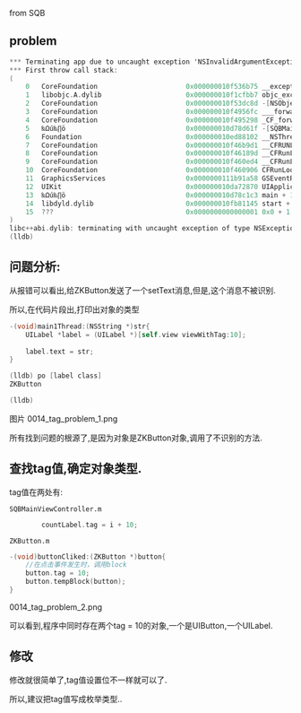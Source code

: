 from SQB

## problem

~~~objectivec
*** Terminating app due to uncaught exception 'NSInvalidArgumentException', reason: '-[ZKButton setText:]: unrecognized selector sent to instance 0x7fb042627a40'
*** First throw call stack:
(
	0   CoreFoundation                      0x000000010f536b75 __exceptionPreprocess + 165
	1   libobjc.A.dylib                     0x000000010f1cfbb7 objc_exception_throw + 45
	2   CoreFoundation                      0x000000010f53dc8d -[NSObject(NSObject) doesNotRecognizeSelector:] + 205
	3   CoreFoundation                      0x000000010f4956fc ___forwarding___ + 988
	4   CoreFoundation                      0x000000010f495298 _CF_forwarding_prep_0 + 120
	5   ‰Ωú‰∏ö                              0x000000010d78d61f -[SQBMainViewController main1Thread:] + 175
	6   Foundation                          0x000000010ed88102 __NSThreadPerformPerform + 299
	7   CoreFoundation                      0x000000010f46b9d1 __CFRUNLOOP_IS_CALLING_OUT_TO_A_SOURCE0_PERFORM_FUNCTION__ + 17
	8   CoreFoundation                      0x000000010f46189d __CFRunLoopDoSources0 + 269
	9   CoreFoundation                      0x000000010f460ed4 __CFRunLoopRun + 868
	10  CoreFoundation                      0x000000010f460906 CFRunLoopRunSpecific + 470
	11  GraphicsServices                    0x0000000111b91a58 GSEventRunModal + 161
	12  UIKit                               0x000000010da72870 UIApplicationMain + 1282
	13  ‰Ωú‰∏ö                              0x000000010d78c1c3 main + 115
	14  libdyld.dylib                       0x000000010fb81145 start + 1
	15  ???                                 0x0000000000000001 0x0 + 1
)
libc++abi.dylib: terminating with uncaught exception of type NSException
(lldb) 
~~~

##  问题分析:

从报错可以看出,给ZKButton发送了一个setText消息,但是,这个消息不被识别.

所以,在代码片段出,打印出对象的类型

~~~objectivec
-(void)main1Thread:(NSString *)str{
    UILabel *label = (UILabel *)[self.view viewWithTag:10];
    
    label.text = str;
}
~~~

~~~objectivec
(lldb) po [label class]
ZKButton

(lldb) 
~~~

 图片 0014_tag_problem_1.png
 
 所有找到问题的根源了,是因为对象是ZKButton对象,调用了不识别的方法.
 
 
## 查找tag值,确定对象类型.


tag值在两处有:

`SQBMainViewController.m`

~~~objectivec
        countLabel.tag = i + 10;
~~~


`ZKButton.m`

~~~objectivec
-(void)buttonCliked:(ZKButton *)button{
    //在点击事件发生时，调用block
    button.tag = 10;
    button.tempBlock(button);
}
~~~


0014_tag_problem_2.png

可以看到,程序中同时存在两个tag = 10的对象,一个是UIButton,一个UILabel.


## 修改

修改就很简单了,tag值设置位不一样就可以了.

所以,建议把tag值写成枚举类型..

